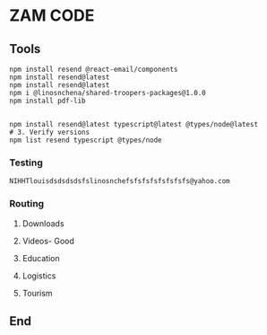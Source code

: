 # ZAM CODE

## Tools

```
npm install resend @react-email/components
npm install resend@latest
npm install resend@latest
npm i @linosnchena/shared-troopers-packages@1.0.0
npm install pdf-lib


npm install resend@latest typescript@latest @types/node@latest
# 3. Verify versions
npm list resend typescript @types/node

```

### Testing

```
NIHHTlouisdsdsdsdsfslinosnchefsfsfsfsfsfsfsfs@yahoo.com

```

### Routing

1. Downloads
2. Videos- Good

3. Education
4. Logistics
5. Tourism

## End
